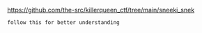 https://github.com/the-src/killerqueen_ctf/tree/main/sneeki_snek
```
follow this for better understanding
```
